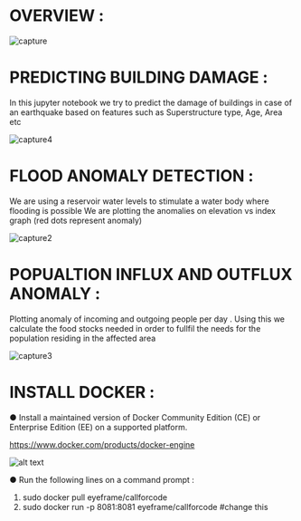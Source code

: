 # OVERVIEW :
![capture](https://user-images.githubusercontent.com/37112252/46212400-8112e080-c353-11e8-9e5b-1a63c131a34a.PNG)
# PREDICTING BUILDING DAMAGE :
In this jupyter notebook we try to predict the damage of buildings in case of an earthquake based on features 
such as Superstructure type, Age, Area etc 

![capture4](https://user-images.githubusercontent.com/37112252/46212956-ed421400-c354-11e8-879b-996803914ff0.PNG)
# FLOOD ANOMALY DETECTION :
We are using a reservoir water levels to stimulate a water body where flooding is possible
We are plotting the anomalies on elevation vs index graph (red dots represent anomaly)

![capture2](https://user-images.githubusercontent.com/37112252/46212409-8839ee80-c353-11e8-9a10-7353061730aa.PNG)
# POPUALTION INFLUX AND OUTFLUX ANOMALY :
Plotting anomaly of incoming and outgoing people per day .
Using this we calculate the food stocks needed in order to fullfil the needs for the population residing in the 
affected area

![capture3](https://user-images.githubusercontent.com/37112252/46212500-ba4b5080-c353-11e8-86cc-67b69ca8e7e5.PNG)
# INSTALL DOCKER :
●	Install a maintained version of Docker Community Edition (CE) or Enterprise Edition (EE) on a supported platform.

https://www.docker.com/products/docker-engine

![alt text](https://s3-torquehhvm-wpengine.netdna-ssl.com/uploads/2016/08/docker-version.png)

●	Run the following lines on a command prompt : 

1.	sudo docker pull eyeframe/callforcode
2.	sudo docker run -p 8081:8081 eyeframe/callforcode #change this
